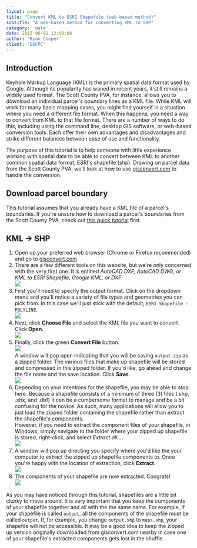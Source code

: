 ```yaml
---
layout: page
title: "Convert KML to ESRI Shapefile (web-based method)"
subtitle: "A web-based method for converting KML to SHP"
category: 'data'
date: 2015-06-01 12:00:00
author: 'Ryan Cooper'
client: 'GSCPC'
---
```


## Introduction

Keyhole Markup Language (KML) is the primary spatial data format used by Google. Although its popularity has waned in recent years, it still remains a widely used format. The Scott County PVA, for instance, allows you to download an individual parcel's boundary lines as a KML file. While KML will work for many basic mapping cases, you might find yourself in a situation where you need a different file format. When this happens, you need a way to convert from KML to that file format. There are a number of ways to do this, including using the command line, desktop GIS software, or web-based conversion tools. Each offer their own advantages and disadvantages and strike different balances between ease of use and functionality.

The purpose of this tutorial is to help someone with little experience working with spatial data to be able to convert between KML to another common spatial data format, ESRI's shapefile (shp). Drawing on parcel data from the Scott County PVA, we'll look at how to use [gisconvert.com](https://www.gisconvert.com/) to handle the conversion.

## Download parcel boundary

This tutorial assumes that you already have a KML file of a parcel's boundaries. If you're unsure how to download a parcel's boundaries from the Scott County PVA, check out [this quick tutorial](http://gscplanning.github.io/tutorials/data/pva-parcel-lines.html) first.

## KML &rarr; SHP

1. Open up your preferred web browser (Chrome or Firefox recommended) and go to [gisconvert.com](https://www.gisconvert.com/).
2. There are a few different tools on this website, but we're only concerned with the very first one. It is entitled *AutoCAD DXF, AutoCAD DWG, or KML to ESRI Shapefile, Google KML, or DXF*:<br>![](http://i1368.photobucket.com/albums/ag172/gscplanning/tutorials/kml2shp-web/convert1_zpsuvybrros.jpg)
3. First you'll need to specify the output format. Click on the dropdown menu and you'll notice a variety of file types and geometries you can pick from. In this case we'll just stick with the default, `ESRI Shapefile - POLYLINE`.<br>![](http://i1368.photobucket.com/albums/ag172/gscplanning/tutorials/kml2shp-web/convert2_zpskauha5ta.jpg)
4. Next, click **Choose File** and select the KML file you want to convert. Click **Open**.<br>![](http://i1368.photobucket.com/albums/ag172/gscplanning/tutorials/kml2shp-web/convert3_zpsyegpqtrk.jpg)
5. Finally, click the green **Convert File** button.<br>![](http://i1368.photobucket.com/albums/ag172/gscplanning/tutorials/kml2shp-web/convert4_zpseoniknz4.jpg)<br>A window will pop open indicating that you will be saving `output.zip` as a zipped folder. The various files that make up  shapefile will be stored and compressed in this zipped folder. If you'd like, go ahead and change the file name and the save location. Click **Save**.<br>![](http://i1368.photobucket.com/albums/ag172/gscplanning/tutorials/kml2shp-web/convert5_zpsoefjlk9w.jpg)
6. Depending on your intentions for the shapefile, you may be able to stop here. Because a shapefile consists of a minimum of three (3) files (.shp, .shx, and .dbf) it can be a cumbersome format to manage and be a bit confusing for the novice. As such, many applications will allow you to just load the zipped folder containing the shapefile rather than extract the shapefile's components. <br> However, if you need to extract the component files of your shapefile, in Windows, simply navigate to the folder where your zipped up shapefile is stored, right-click, and select *Extract all...*.<br>![](http://i1368.photobucket.com/albums/ag172/gscplanning/tutorials/kml2shp-web/convert6_zpsv0hv9jhl.jpg)
7. A window will pop up directing you specify where you'd like the your computer to extract the zipped up shapefile components to. Once you're happy with the location of extraction, click **Extract**.<br>![](http://i1368.photobucket.com/albums/ag172/gscplanning/tutorials/kml2shp-web/convert7_zpsb4igargf.jpg)
8. The components of your shapefile are now extracted. Congrats!<br>![](http://i1368.photobucket.com/albums/ag172/gscplanning/tutorials/kml2shp-web/convert8_zpswc0pn83e.jpg)

As you may have noticed through this tutorial, shapefiles are a little bit clunky to move around. It is very important that you keep the components of your shapefile together and all with the the same name. For example, if your shapefile is called `output`, all the components of the shapefile must be called `output`. If, for example, you change `output.shp` to `maps.shp`, your shapefile will not be accessible. It may be a good idea to keep the zipped up version originally downloaded from gisconvert.com nearby in case one of your shapefile's extracted components gets lost in the shuffle.